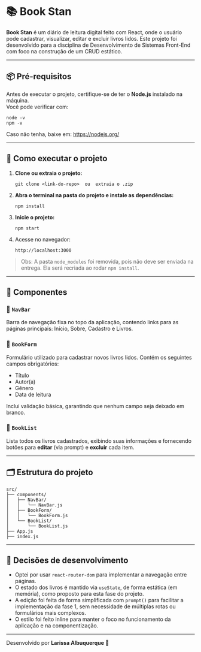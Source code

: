 # 📚 Book Stan

**Book Stan** é um diário de leitura digital feito com React, onde o usuário pode cadastrar, visualizar, editar e excluir livros lidos. Este projeto foi desenvolvido para a disciplina de Desenvolvimento de Sistemas Front-End com foco na construção de um CRUD estático.

---

## 📦 Pré-requisitos

Antes de executar o projeto, certifique-se de ter o **Node.js** instalado na máquina.  
Você pode verificar com:

```
node -v
npm -v
```

Caso não tenha, baixe em: https://nodejs.org/

---


## 🚀 Como executar o projeto

1. **Clone ou extraia o projeto:**

   ```
   git clone <link-do-repo>  ou  extraia o .zip
   ```

2. **Abra o terminal na pasta do projeto e instale as dependências:**

   ```
   npm install
   ```

3. **Inicie o projeto:**

   ```
   npm start
   ```

4. Acesse no navegador:

   ```
   http://localhost:3000
   ```

> Obs: A pasta `node_modules` foi removida, pois não deve ser enviada na entrega. Ela será recriada ao rodar `npm install`.

---

## 🧩 Componentes

### 🔹 `NavBar`
Barra de navegação fixa no topo da aplicação, contendo links para as páginas principais: Início, Sobre, Cadastro e Livros.

### 🔹 `BookForm`
Formulário utilizado para cadastrar novos livros lidos. Contém os seguintes campos obrigatórios:
- Título
- Autor(a)
- Gênero
- Data de leitura

Inclui validação básica, garantindo que nenhum campo seja deixado em branco.

### 🔹 `BookList`
Lista todos os livros cadastrados, exibindo suas informações e fornecendo botões para **editar** (via prompt) e **excluir** cada item.

---

## 🗂️ Estrutura do projeto

```
src/
├── components/
│   ├── NavBar/
│   │   └── NavBar.js
│   ├── BookForm/
│   │   └── BookForm.js
│   └── BookList/
│       └── BookList.js
├── App.js
├── index.js
```

---

## 🧠 Decisões de desenvolvimento

- Optei por usar `react-router-dom` para implementar a navegação entre páginas.
- O estado dos livros é mantido via `useState`, de forma estática (em memória), como proposto para esta fase do projeto.
- A edição foi feita de forma simplificada com `prompt()` para facilitar a implementação da fase 1, sem necessidade de múltiplas rotas ou formulários mais complexos.
- O estilo foi feito inline para manter o foco no funcionamento da aplicação e na componentização.

---

Desenvolvido por **Larissa Albuquerque** 🦋
